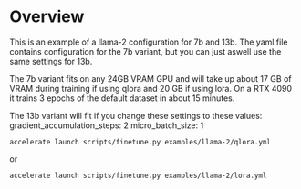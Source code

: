 # Overview

This is an example of a llama-2 configuration for 7b and 13b. The yaml file contains configuration for the 7b variant, but you can just aswell use the same settings for 13b.

The 7b variant fits on any 24GB VRAM GPU and will take up about 17 GB of VRAM during training if using qlora and 20 GB if using lora. On a RTX 4090 it trains 3 epochs of the default dataset in about 15 minutes.

The 13b variant will fit if you change these settings to these values:
gradient_accumulation_steps: 2
micro_batch_size: 1

```shell
accelerate launch scripts/finetune.py examples/llama-2/qlora.yml

```
or

```shell
accelerate launch scripts/finetune.py examples/llama-2/lora.yml

```
